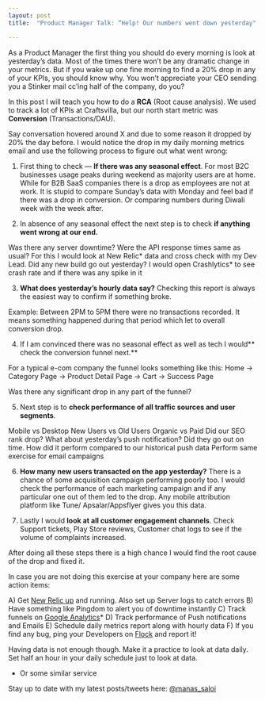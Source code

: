 ```yaml
---
layout: post
title:  "Product Manager Talk: “Help! Our numbers went down yesterday"

---
```



As a Product Manager the first thing you should do every morning is look at yesterday’s data. Most of the times there won’t be any dramatic change in your metrics. But if you wake up one fine morning to find a 20% drop in any of your KPIs, you should know why. You won’t appreciate your CEO sending you a Stinker mail cc’ing half of the company, do you?

In this post I will teach you how to do a **RCA** (Root cause analysis). We used to track a lot of KPIs at Craftsvilla, but our north start metric was **Conversion** (Transactions/DAU).

Say conversation hovered around X and due to some reason it dropped by 20% the day before. I would notice the drop in my daily morning metrics email and use the following process to figure out what went wrong:

1. First thing to check — **If there was any seasonal effect**. For most B2C businesses usage peaks during weekend as majority users are at home. While for B2B SaaS companies there is a drop as employees are not at work. It is stupid to compare Sunday’s data with Monday and feel bad if there was a drop in conversion. Or comparing numbers during Diwali week with the week after.

1. In absence of any seasonal effect the next step is to check **if anything went wrong at our end.**

Was there any server downtime?
Were the API response times same as usual? For this I would look at New Relic* data and cross check with my Dev Lead.
Did any new build go out yesterday?
I would open Crashlytics* to see crash rate and if there was any spike in it

3. **What does yesterday’s hourly data say?** Checking this report is always the easiest way to confirm if something broke.

Example: Between 2PM to 5PM there were no transactions recorded. It means something happened during that period which let to overall conversion drop.

4. If I am convinced there was no seasonal effect as well as tech I would** check the conversion funnel next.**

For a typical e-com company the funnel looks something like this:
Home -> Category Page -> Product Detail Page -> Cart -> Success Page

Was there any significant drop in any part of the funnel?

5. Next step is to **check performance of all traffic sources and user segments**.

Mobile vs Desktop
New Users vs Old Users
Organic vs Paid
Did our SEO rank drop?
What about yesterday’s push notification? Did they go out on time. How did it perform compared to our historical push data
Perform same exercise for email campaigns

6. **How many new users transacted on the app yesterday?** There is a chance of some acquisition campaign performing poorly too. I would check the performance of each marketing campaign and if any particular one out of them led to the drop. Any mobile attribution platform like Tune/ Apsalar/Appsflyer gives you this data.

7. Lastly I would **look at all customer engagement channels**. Check Support tickets, Play Store reviews, Customer chat logs to see if the volume of complaints increased.

After doing all these steps there is a high chance I would find the root cause of the drop and fixed it.

In case you are not doing this exercise at your company here are some action items:

A) Get [New Relic up](https://newrelic.com/) and running. Also set up Server logs to catch errors
B) Have something like Pingdom to alert you of downtime instantly
C) Track funnels on [Google Analytics](https://analytics.google.com/analytics/web/)*
D) Track performance of Push notifications and Emails
E) Schedule daily metrics report along with hourly data
F) If you find any bug, ping your Developers on [Flock](https://flock.com) and report it!

Having data is not enough though. Make it a practice to look at data daily. Set half an hour in your daily schedule just to look at data.

* Or some similar service


Stay up to date with my latest posts/tweets here: [@manas_saloi](http://twitter.com/manas_saloi)
